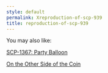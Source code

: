 ```yaml
---
style: default
permalink: Xreproduction-of-scp-939
title: reproduction-of-scp-939
---
```

You may also like:

[SCP-1367: Party Balloon](http://scp-wiki.net/scp-1367)

[On the Other Side of the Coin](http://scp-wiki.net/on-the-other-side-of-the-coin)
